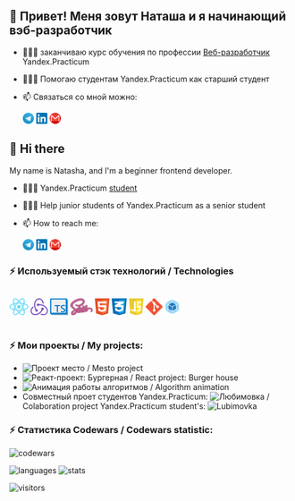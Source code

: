 ## 👋 Привет! Меня зовут Наташа и я начинающий вэб-разработчик
- 👨🏻‍🎓 заканчиваю курс обучения по профессии [Веб-разработчик](https://practicum.yandex.ru/web-plus/) Yandex.Practicum
- 👨🏻‍🍼 Помогаю студентам Yandex.Practicum как старший студент
- 📫 Связаться со мной можно:  

    <a  href="https://t.me/UltraNata" target="_blank"> <img src="./src/social/tg.png" alt="Telegram" height = 20></a>
    <a  href="linkedin.com/in/natalia-shmatenko-2766b830" target="_blank"> <img src="./src/social/linkedin.png" alt="Linkedin" height = 20></a>
    <a  href="mailto:shmatenko.natalia@gmail.com" target="_blank"> <img src="./src/social/gm.png" alt="Gmail" height = 20></a>
## 👋 Hi there 

My name is Natasha, and I'm a beginner frontend developer.

- 👨🏻‍🎓 Yandex.Practicum [student](https://practicum.yandex.ru/web-plus/) 
- 👨🏻‍🍼 Help junior students of Yandex.Practicum as a senior student
- 📫 How to reach me:  

    <a  href="https://t.me/UltraNata" target="_blank"> <img src="./src/social/tg.png" alt="Telegram" height = 20></a>
    <a  href="linkedin.com/in/natalia-shmatenko-2766b830" target="_blank"> <img src="./src/social/linkedin.png" alt="Linkedin" height = 20></a>
    <a  href="mailto:shmatenko.natalia@gmail.com" target="_blank"> <img src="./src/social/gm.png" alt="Gmail" height = 20></a>

### ⚡ Используемый стэк технологий / Technologies

<br>
<div>
<a  href="https://reactjs.org" target="_blank"><img src="./src/react_icon.png" alt="React" height = 30></a>
<a  href="https://redux.js.org" target="_blank"><img src="./src/redux_icon.png" alt="Redux" height = 30></a>
<a  href="https://www.typescriptlang.org" target="_blank"><img src="./src/ts_icon.png" alt="typescript" height = 30></a>
<a  href="https://sass-lang.com" target="_blank"><img src="./src/SASS_icon.png" alt="SASS" height = 30></a>
<a  href="https://html.com" target="_blank"><img src="./src/html5_icon.png" alt="HTML5" height = 30></a>
<a  href="https://www.w3.org/Style/CSS/Overview.en.html" target="_blank"><img src="./src/css3_icon.png" alt="CSS3" height = 30></a>
<a  href="https://www.javascript.com" target="_blank"><img src="./src/js_icon.png" alt="JavaScript" height = 30></a>
<a  href="https://git-scm.com" target="_blank"><img src="./src/git_icon.png" alt="git" height = 30></a>
<a  href="https://webpack.js.org" target="_blank"><img src="./src/webpack_icon.png" alt="webpack" height = 30></a>
</div> 
<br> 

### ⚡ Мои проекты / My projects:

- ![Проект место / Mesto project](https://rochernikov.github.io/mesto-project/)</div>
- ![Реакт-проект: Бургерная /  React project: Burger house](https://natashasolntseva.github.io/react-burger/)
- ![Анимация работы алгоритмов / Algorithm animation](https://algososh-n48wpg10k-natashasolntseva.vercel.app/)
- Совместный проет студентов Yandex.Practicum: ![Любимовка](https://lubimovka.art/events) / Colaboration project Yandex.Practicum student's: ![Lubimovka](https://lubimovka.art/events)

</div>

### ⚡ Статистика Codewars / Codewars statistic:
![codewars](https://www.codewars.com/users/rsschool_7ec609f8a21178d7/badges/small)

![languages](https://github-readme-stats.vercel.app/api/top-langs/?username=NatashaSolntseva&bg_color=-45,0e1420,1e2430&count_private=true&border_radius=15&border_color=2e3440&layout=compact&card_width=250&hide_border=true&theme=nord&cache_seconds=1800)
![stats](https://github-readme-stats.vercel.app/api?username=NatashaSolntseva&custom_title=GitHub%20Stats&count_private=true&show_icons=true&bg_color=-45,0e1420,262c38&icon_color=81A1C1&border_radius=15&border_color=2e3440&hide=stars&line_height=24&hide_border=true&theme=nord&cache_seconds=1800)

![visitors](https://visitor-badge.laobi.icu/badge?page_id=NatashaSolntseva.NatashaSolntseva)

<!--
**NatashaSolntseva/NatashaSolntseva** is a ✨ _special_ ✨ repository because its `README.md` (this file) appears on your GitHub profile.

Here are some ideas to get you started:

- 🔭 I’m currently working on ...
- 🌱 I’m currently learning ...
- 👯 I’m looking to collaborate on ...
- 🤔 I’m looking for help with ...
- 💬 Ask me about ...
- 📫 How to reach me: ...
- 😄 Pronouns: ...
- ⚡ Fun fact: ...
-->
